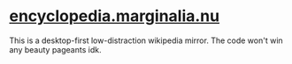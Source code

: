 # [encyclopedia.marginalia.nu](https://encyclopedia.marginalia.nu/)

This is a desktop-first low-distraction wikipedia mirror. The code won't win any beauty pageants idk.